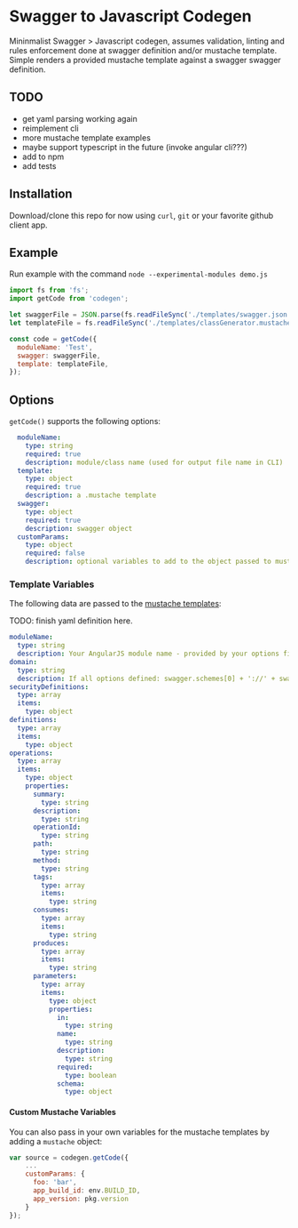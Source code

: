 # Swagger to Javascript Codegen
Mininmalist Swagger > Javascript codegen, assumes validation, linting and rules enforcement done at swagger definition and/or mustache template. Simple renders a provided mustache template against a swagger swagger definition.

## TODO
- get yaml parsing working again
- reimplement cli
- more mustache template examples
- maybe support typescript in the future (invoke angular cli???)
- add to npm
- add tests

## Installation
Download/clone this repo for now using `curl`, `git` or your favorite github client app.

## Example

Run example with the command `node --experimental-modules demo.js`

```javascript
import fs from 'fs';
import getCode from 'codegen';

let swaggerFile = JSON.parse(fs.readFileSync('./templates/swagger.json', 'utf-8'));
let templateFile = fs.readFileSync('./templates/classGenerator.mustache', 'utf-8');

const code = getCode({
  moduleName: 'Test',
  swagger: swaggerFile,
  template: templateFile,
});
```

## Options
`getCode()` supports the following options:

```yaml
  moduleName:
    type: string
    required: true
    description: module/class name (used for output file name in CLI)
  template:
    type: object
    required: true
    description: a .mustache template
  swagger:
    type: object
    required: true
    description: swagger object
  customParams:
    type: object
    required: false
    description: optional variables to add to the object passed to mustache
```

### Template Variables
The following data are passed to the [mustache templates](https://github.com/janl/mustache.js):

TODO: finish yaml definition here.

```yaml
moduleName:
  type: string
  description: Your AngularJS module name - provided by your options field
domain:
  type: string
  description: If all options defined: swagger.schemes[0] + '://' + swagger.host + swagger.basePath
securityDefinitions:
  type: array
  items:
    type: object
definitions:
  type: array
  items:
    type: object
operations:
  type: array
  items:
    type: object
    properties:
      summary:
        type: string
      description:
        type: string
      operationId:
        type: string
      path:
        type: string
      method:
        type: string
      tags:
        type: array
        items:
          type: string
      consumes:
        type: array
        items:
          type: string
      produces:
        type: array
        items:
          type: string
      parameters:
        type: array
        items:
          type: object
          properties:
            in:
              type: string
            name:
              type: string
            description:
              type: string
            required:
              type: boolean
            schema:
              type: object
```

#### Custom Mustache Variables
You can also pass in your own variables for the mustache templates by adding a `mustache` object:

```javascript
var source = codegen.getCode({
    ...
    customParams: {
      foo: 'bar',
      app_build_id: env.BUILD_ID,
      app_version: pkg.version
    }
});
```

